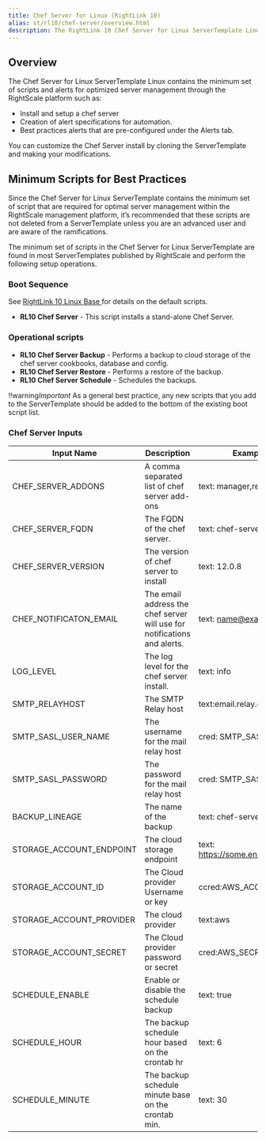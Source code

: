 ```yaml
---
title: Chef Server for Linux (RightLink 10)
alias: st/rl10/chef-server/overview.html
description: The RightLink 10 Chef Server for Linux ServerTemplate Linux contains the minimum set of scripts and alerts for optimized server management through the RightScale platform.
---
```


## Overview

The Chef Server for Linux ServerTemplate Linux contains the minimum set of scripts and alerts for optimized server management through the RightScale platform such as:

* Install and setup a chef server
* Creation of alert specifications for automation.
* Best practices alerts that are pre-configured under the Alerts tab.

You can customize the Chef Server install by cloning the ServerTemplate and making your modifications.

## Minimum Scripts for Best Practices

Since the Chef Server for Linux ServerTemplate contains the minimum set of script that are required for optimal server management within the RightScale management platform, it’s recommended that these scripts are not deleted from a ServerTemplate unless you are an advanced user and are aware of the ramifications.

The minimum set of scripts in the Chef Server for Linux ServerTemplate are found in most ServerTemplates published by RightScale and perform the following setup operations.

### Boot Sequence
See [RightLink 10 Linux Base ](/st/rl10/base_linux/index.html) for details on the default scripts.
* **RL10 Chef Server** - This script installs a stand-alone Chef Server.

### Operational scripts
* **RL10 Chef Server Backup** - Performs a backup to cloud storage of the chef server cookbooks, database and config.
* **RL10 Chef Server Restore** - Performs a restore of the backup.
* **RL10 Chef Server Schedule** - Schedules the backups.

!!warning*Important* As a general best practice, any new scripts that you add to the ServerTemplate should be added to the bottom of the existing boot script list.

### Chef Server Inputs
| Input Name | Description | Example Value |
| ---------- | ----------- | ------------- |
|CHEF_SERVER_ADDONS| A comma separated list of chef server add-ons | text: manager,reporting |
|CHEF_SERVER_FQDN|The FQDN of the chef server.|text: chef-server.example.com|
|CHEF_SERVER_VERSION|The version of chef server to install|text: 12.0.8|
|CHEF_NOTIFICATON_EMAIL|The email address the chef server will use for notifications and alerts.|text: name@example.com|
|LOG_LEVEL|The log level for the chef server install.|text: info|
|SMTP_RELAYHOST|The SMTP Relay host|text:email.relay.com|
|SMTP_SASL_USER_NAME|The username for the mail relay host|cred: SMTP_SASL_USER_NAME|
|SMTP_SASL_PASSWORD|The password for the mail relay host|cred: SMTP_SASL_PASSWORD|
|BACKUP_LINEAGE|The name of the backup|text: chef-server|
|STORAGE_ACCOUNT_ENDPOINT|The cloud storage endpoint|text: https://some.end.point.com/path/|
|STORAGE_ACCOUNT_ID|The Cloud provider Username or key|ccred:AWS_ACCESS_KEY_ID|
|STORAGE_ACCOUNT_PROVIDER|The cloud provider|text:aws|
|STORAGE_ACCOUNT_SECRET|The Cloud provider password or secret|cred:AWS_SECRET_ACCESS_KEY|
|SCHEDULE_ENABLE|Enable or disable the schedule backup|text: true|
|SCHEDULE_HOUR|The backup schedule hour based on the crontab hr|text: 6|
|SCHEDULE_MINUTE|The backup schedule minute base on the crontab min. |text: 30|
